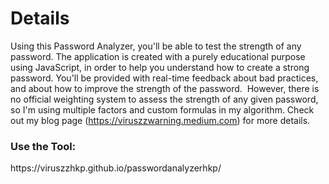 # Details
Using this Password Analyzer, you'll be able to test the strength of any password. The application is created with a purely educational purpose using JavaScript, in order to help you understand how to create a strong password. You'll be provided with real-time feedback about bad practices, and about how to improve the strength of the password.  However, there is no official weighting system to assess the strength of any given password, so I'm using multiple factors and custom formulas in my algorithm. Check out my blog page (https://viruszzwarning.medium.com) for more details.

<h3>Use the Tool:</h3>
https://viruszzhkp.github.io/passwordanalyzerhkp/
